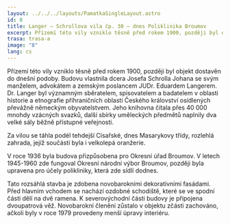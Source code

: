 ```yaml
---
layout: ../../../layouts/PamatkaSingleLayout.astro
id: 8
title: Langer – Schrollova vila čp. 30 – dnes Poliklinika Broumov
excerpt: Přízemí této vily vzniklo těsně před rokem 1900, později byl objekt dostavěn do dnešní podoby. Budovu vlastnila dcera Josefa Schrolla Johana se svým manželem, advokátem a zemským poslancem JUDr. Eduardem Langerem. Dr. Langer byl významným sběratelem, spisovatelem a badatelem v oblasti historie a etnografie příhraničních oblastí Českého království osídlených převážně německým obyvatelstvem. Jeho knihovna čítala přes 40 000 mnohdy vzácných svazků, další sbírky uměleckých předmětů naplnily dva velké sály běžně přístupné veřejnosti.
trasa: trasa-a
image: "8"
lang: cs
---
```


Přízemí této vily vzniklo těsně před rokem 1900, později byl objekt dostavěn do dnešní podoby. Budovu vlastnila dcera Josefa Schrolla Johana se svým manželem, advokátem a zemským poslancem JUDr. Eduardem Langerem. Dr. Langer byl významným sběratelem, spisovatelem a badatelem v oblasti historie a etnografie příhraničních oblastí Českého království osídlených převážně německým obyvatelstvem. Jeho knihovna čítala přes 40 000 mnohdy vzácných svazků, další sbírky uměleckých předmětů naplnily dva velké sály běžně přístupné veřejnosti.

Za vilou se táhla podél tehdejší Císařské, dnes Masarykovy třídy, rozlehlá zahrada, jejíž součástí byla i velkolepá oranžerie.

V roce 1936 byla budova přizpůsobena pro Okresní úřad Broumov. V letech 1945-1960 zde fungoval Okresní národní výbor Broumov, později byla upravena pro účely polikliniky, která zde sídlí dodnes.

Tato rozsáhlá stavba je zdobena novobarokními dekorativními fasádami. Před hlavním vchodem se nachází ozdobné schodiště, které se ve spodní části dělí na dvě ramena. K severovýchodní části budovy je připojena dvoupatrová věž.  Novobarokní členění zůstalo v objektu zčásti zachováno, ačkoli byly v roce 1979 provedeny menší úpravy interiéru.


